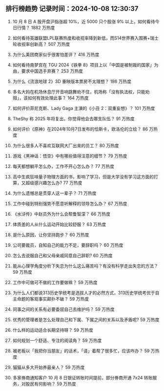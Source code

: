 
## 排行榜趋势 记录时间：2024-10-08 12:30:37
  
  1. 10 月 8 日 A 股开盘沪指涨超 10%，近 5000 只个股涨 9% 以上，如何看待今日行情？ 1882 万热度
    
  2. 如何看待英雄联盟LPL联赛热度和收视率降到新低，而S14世界赛入围赛+瑞士轮收视率创新高？ 507 万热度
    
  3. 为什么美团商家似乎很害怕差评？ 416 万热度
    
  4. 如何看待南梦宫在 TGU 2024《铁拳 8》项目上以「中国是被制裁的国家」为由，要求中国选手弃赛？ 253 万热度
    
  5. 为什么《流浪地球 2》3D 重映版本票房不太理想？ 186 万热度
    
  6. 多名大妈在机场休息厅开音响跳舞劝不住，机场称「没有执法权，只能劝阻」，该如何有效处理此事？ 164 万热度
    
  7. 如何评价菲尼克斯、Lady Gaga 主演的《小丑 2：双重妄想》？ 101 万热度
    
  8. TheShy 称 2025 年将复出，你觉得他会去哪支队伍？ 91 万热度
    
  9. 如何评价《原神》在2024年10月7日发布的恰斯卡，欧洛伦的立绘？ 86 万热度
    
  10. 为什么很多人不喜欢互联网大厂出来的员工？ 80 万热度
    
  11. 游戏《黑神话：悟空》中有哪些值得注意的细节？ 79 万热度
    
  12. 每天都想躺平怎么办，工作不开心怎么办？ 77 万热度
    
  13. 高中生疯狂啃量子物理方面的书，影响了学习，但是大学没有学习这方面的打算，又超级感兴趣怎么办? 77 万热度
    
  14. 为什么遗憾总是贯穿人这一辈子？ 71 万热度
    
  15. 工作中碰到特别强势不愿意听解释的领导怎么办？ 67 万热度
    
  16. 《水浒传》中赵员外为什么会帮鲁智深？ 66 万热度
    
  17. 体质差的人从什么运动开始比较舒服？ 63 万热度
    
  18. 是什么原因，让你坚持跑步？ 60 万热度
    
  19. 公司要裁员，自知自己的能力不足，要辞职吗？ 60 万热度
    
  20. 怎么去说服自己和父母亲戚同意自己辞职? 60 万热度
    
  21. 能从心理学角度分析下失恋为什么这么痛苦吗？有没有科学走出失恋的方法？ 59 万热度
    
  22. 工作中可做可不做的工作要做嘛？ 59 万热度
    
  23. 为什么人们都说313历史学统考是选拔人才的必然方式，313历史学统考优于自主命题的客观事实颠扑不破？ 59 万热度
    
  24. 同事之间的关系有必要委屈自己去维护吗？ 59 万热度
    
  25. 优秀的管理者是怎么处理自己和下属、下属之间的关系以及矛盾呢? 59 万热度
    
  26. 什么样的运动适合长期坚持呀？ 59 万热度
    
  27. 如何规划一个舒适、专注的阅读角？ 59 万热度
    
  28. 被老板以「我把你当朋友」的话术，「请」着帮了很多忙，应该咋办？ 59 万热度
    
  29. 猫猫从多大开始养最亲人？ 59 万热度
    
  30. 多家券商通知客户 10 月 8 日银证转账时间提前，部分券商开通 7x24 转账服务，对股民有何影响？ 59 万热度
    